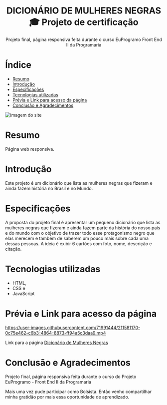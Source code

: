 <h1 align="center"> DICIONÁRIO DE MULHERES NEGRAS<br>
🎓 Projeto de certificação </h1>
<p align="center">Projeto final, página responsiva feita durante o curso EuProgramo Front End II da Programaria<p/>


# Índice 

* [Resumo](#resumo)
* [Introdução](#introdução)
* [Especificações](#especificações)
* [Tecnologias utilizadas](#tecnologias-utilizadas)
* [Prévia e Link para acesso da página](#prévia-e-link-para-acesso-da-página)
* [Conclusão e Agradecimentos](#conclusão-e-agradecimentos)


![imagem do site](https://user-images.githubusercontent.com/71991444/211575828-bdcde343-7748-434e-a2ee-c41d4c9a6be1.png)


# Resumo

Página web responsiva.


# Introdução 

Este projeto é um dicionário que lista as mulheres negras que 
fizeram e ainda fazem história no Brasil e no Mundo.

# Especificações

A proposta do projeto final é apresentar um pequeno dicionário que lista as mulheres negras que fizeram e ainda fazem parte da história do nosso país e do mundo com o objetivo de trazer todo esse protagonismo negro que elas merecem e também de saberem um pouco mais sobre cada uma dessas pessoas. A ideia é exibir 6 cartões com foto, nome, descrição e citação.


#  Tecnologias utilizadas

- HTML, 
- CSS e 
- JavaScript 


# Prévia e Link para acesso da página



https://user-images.githubusercontent.com/71991444/211581170-0c75e462-c6b3-4864-8873-ff94a5c3daa9.mp4


Link para a página [Dicionário de Mulheres Negras](https://deisefas.github.io/programaria-front-end-2/) 

# Conclusão e Agradecimentos

Projeto final, página responsiva feita durante o curso do Projeto EuProgramo - Front End II da Programaria

Mais uma vez pude participar como Bolsista. Então venho compartilhar minha gratidão por mais essa oportunidade de aprendizado. 


